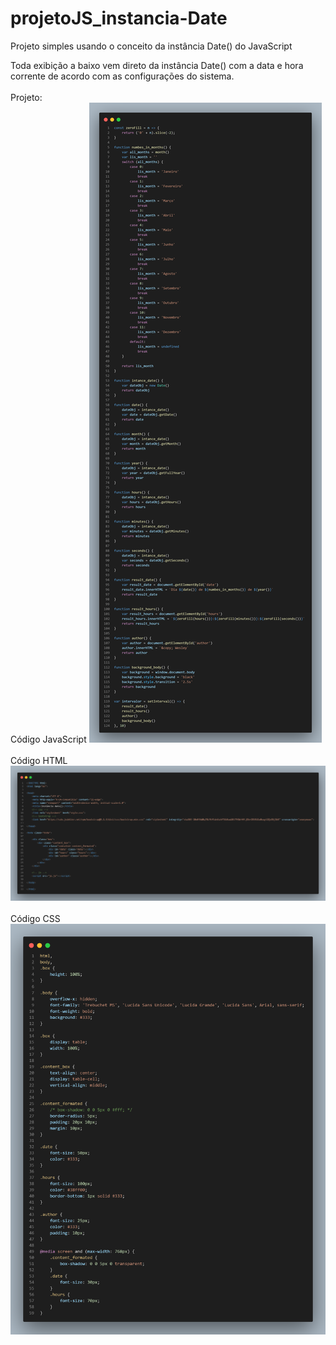 # projetoJS_instancia-Date
Projeto simples usando o conceito da instância  Date() do JavaScript

Toda exibição a baixo vem direto da instância Date() com a data e hora corrente de acordo com as configurações do sistema.
<br><br>
Projeto:
<br>
Código JavaScript
<img src="js.png">
<br><br>
Código HTML
<br>
<img src="html.png">
<br><br>
Código CSS
<br>
<img src="css.png">

